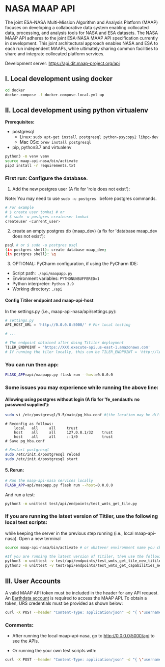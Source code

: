 # NASA MAAP API
The joint ESA-NASA Multi-Mission Algorithm and Analysis Platform (MAAP) focuses on developing a collaborative data system enabling collocated data, processing, and analysis tools for NASA and ESA datasets. The NASA MAAP API adheres to the joint ESA-NASA MAAP API specification currently in development. This joint architectural approach enables NASA and ESA to each run independent MAAPs, while ultimately sharing common facilities to share and integrate collocated platform services.

Development server: https://api.dit.maap-project.org/api

## I. Local development using docker

```bash
cd docker
docker-compose -f docker-compose-local.yml up
```

## II. Local development using python virtualenv

**Prerequisites:**

* postgresql
  * Linux: `sudo apt-get install postgresql python-psycopy2 libpq-dev`
  * Mac OSx: `brew install postgresql`
* pip, python3.7 and virtualenv

```bash
python3 -m venv venv
source maap-api-nasa/bin/activate
pip3 install -r requirements.txt
```

### First run: Configure the database.

1. Add the new postgres user (A fix for 'role <username> does not exist'):

Note: You may need to use `sudo -u postgres ` before postgres commands.

```bash
# For example
# $ create user tonhai # or
# $ sudo -u postgres createuser tonhai
createuser <current_user>
```

2. create an empty postgres db (maap_dev) (a fix for 'database maap_dev does not exist'):

```bash
psql # or $ sudo -u postgres psql
(in postgres shell): create database maap_dev;
(in postgres shell): \q
```

3. OPTIONAL: PyCharm configuration, if using the PyCharm IDE:

- Script path: `./api/maapapp.py`
- Environment variables: `PYTHONUNBUFFERED=1`
- Python interpreter: `Python 3.9`
- Working directory: `./api`

#### Config Titiler endpoint and maap-api-host

In the settings.py (i.e., maap-api-nasa/api/settings.py):

```python
# settings.py
API_HOST_URL = 'http://0.0.0.0:5000/' # For local testing

# ...

# The endpoint obtained after doing Titiler deployment
TILER_ENDPOINT = 'https://XXX.execute-api.us-east-1.amazonaws.com'
# If running the tiler locally, this can be TILER_ENDPOINT = 'http://localhost:8000'
```

### You can run then app:

```bash
FLASK_APP=api/maapapp.py flask run --host=0.0.0.0
```

### Some issues you may experience while running the above line:

#### Allowing using postgres without login (A fix for 'fe_sendauth: no password supplied'):

```bash
sudo vi /etc/postgresql/9.5/main/pg_hba.conf #(the location may be different depend on OS and postgres version)
```

```
# Reconfig as follows:
    local   all     all     trust
    host    all     all     127.0.0.1/32    trust
    host    all     all     ::1/0           trust
# Save pg_hba.conf
```

```bash
# Restart postgresql
sudo /etc/init.d/postgresql reload
sudo /etc/init.d/postgresql start
```

#### 5. Rerun:

```bash
# Run the maap-api-nasa services locally
FLASK_APP=api/maapapp.py flask run --host=0.0.0.0
```

And run a test:

```bash
python3 -m unittest test/api/endpoints/test_wmts_get_tile.py
```

### If you are running the latest version of Titiler, use the following local test scripts:

while keeping the server in the previous step running (i.e., local maap-api-nasa). Open a new terminal

```bash
source maap-api-nasa/bin/activate # or whatever environment name you choose in the previous step

#If you are running the latest version of Titiler, then use the following test scripts:
python3 -m unittest -v test/api/endpoints/test_wmts_get_tile_new_titiler.py
python3 -m unittest -v test/api/endpoints/test_wmts_get_capabilities_new_titiler.py
```

## III. User Accounts

A valid MAAP API token must be included in the header for any API request. An [Earthdata account](https://uat.urs.earthdata.nasa.gov) is required to access the MAAP API. To obtain a token, URS credentials must be provided as shown below:

```bash
curl -X POST --header "Content-Type: application/json" -d "{ \"username\": \"urs_username\", \"password\": \"urs_password\" }" https://api.dit.maap-project.org/token
```

### Comments:

- After running the local maap-api-nasa, go to http://0.0.0.0:5000/api to see the APIs.

- Or running the your own test scripts with:

```bash
curl -X POST --header "Content-Type: application/json" -d "{ \"username\": \"urs_username\", \"password\": \"urs_password\" }" http://0.0.0.0:5000/token
```
